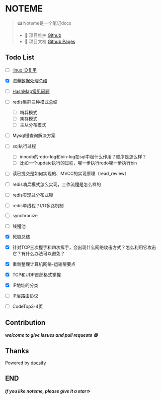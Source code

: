 # NOTEME

> 📟 Noteme是一个笔记docs
> - 🔁 项目维护 [Github](https://github.com/mouweng/noteme)
> - 📖 项目文档 [Github Pages](http://wengyifan.wiki/)

## Todo List
- [ ] [linux IO复用](https://www.bilibili.com/video/BV1jK4y1N7ST?spm_id_from=333.999.0.0)
- [x] [海量数据处理总结](https://blog.csdn.net/v_JULY_v/article/details/6279498)
- [ ] [HashMap常见问题](https://mp.weixin.qq.com/s/sv94zXCl7MU54VBQx8WQJw)
- [ ] redis集群三种模式总结
  - [ ] 哨兵模式
  - [ ] 集群模式
  - [ ] 主从分布模式
- [ ] Mysql慢查询解决方案
- [ ] sql执行过程
  - [ ] innodb的redo-log和bin-log在sql中起什么作用？顺序是怎么样？
  - [ ] 比如一个update执行的过程，哪一步执行redo哪一步执行bin
- [ ] 读已提交是如何实现的、MVCC的实现原理（read_review）
- [ ] redis哨兵模式怎么实现，工作流程是怎么样的
- [ ] redis实现过分布式锁
- [ ] redis单线程？I/O多路机制
- [ ] synchronize
- [ ] 线程池
- [x] 死锁总结
- [x] 针对TCP三次握手和四次挥手，会出现什么网络攻击方式？怎么利用它攻击它？有什么办法可以避免？
- [x] 重新整理计算机网络-运输层要点
- [x] TCP和UDP首部格式掌握
- [x] IP地址的分类
- [ ] IP层路由协议
- [ ] CodeTop3-4页





## Contribution

##### welcome to give issues and pull requests 😆

## Thanks
Powered by [docsify](https://docsify.js.org/#/)

## END

##### If you like noteme, please give it a star✨


